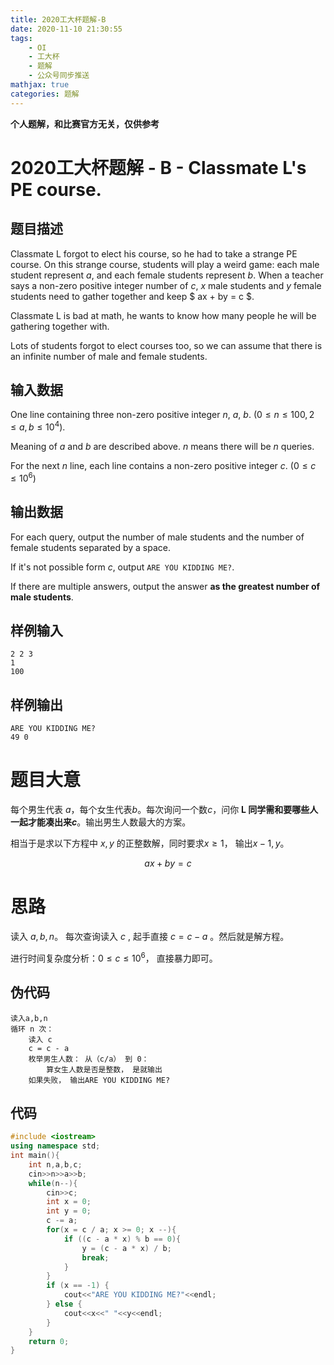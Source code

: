 ```yaml
---
title: 2020工大杯题解-B
date: 2020-11-10 21:30:55
tags:
	- OI 
	- 工大杯
	- 题解
	- 公众号同步推送
mathjax: true
categories: 题解
---
```


**个人题解，和比赛官方无关，仅供参考**

# 2020工大杯题解 - B - Classmate L's PE course.

## 题目描述

Classmate L forgot to elect his course, so he had to take a strange PE course. On this strange course, students will play a weird game: each male student represent $a$, and each female students represent $b$. When a teacher says a non-zero positive integer number of $c$, $x$ male students and $y$ female students need to gather together and keep $ ax +
by = c $.

Classmate L is bad at math, he wants to know how many people he will be gathering together with.

Lots of students forgot to elect courses too, so we can assume that there is an infinite number of male and female students.

## 输入数据

One line containing three non-zero positive integer $n$, $a$, $b$. $\left(0 \leq n \leq 100, 2 \leq a,b \leq 10^4 \right)$.

Meaning of $a$ and $b$ are described above. $n$ means there will be $n$ queries.

For the next $n$ line, each line contains a non-zero positive integer $c$. $\left( 0 \leq c \leq 10^6 \right)$

## 输出数据

For each query, output the number of male students and the number of
female students separated by a space.

If it's not possible form $c$, output `ARE YOU KIDDING ME?`.

If there are multiple answers, output the answer **as the greatest
number of male students**.

## 样例输入

```
2 2 3
1
100
```

## 样例输出

```
ARE YOU KIDDING ME?
49 0
```

# 题目大意

每个男生代表 $a$，每个女生代表$b$。每次询问一个数$c$，问你 **L 同学需和要哪些人一起才能凑出来$c$**。输出男生人数最大的方案。

相当于是求以下方程中 $x, y$ 的正整数解，同时要求$x \ge 1$， 输出$x-1, y$。

$$ax + by = c$$

# 思路

读入 $a, b, n$。 每次查询读入 $c$ , 起手直接 $c = c - a$ 。然后就是解方程。

进行时间复杂度分析：$0 \leq c \leq 10^6$， 直接暴力即可。

## 伪代码

```
读入a,b,n
循环 n 次：
	读入 c
	c = c - a
	枚举男生人数： 从（c/a） 到 0：
		算女生人数是否是整数， 是就输出
	如果失败， 输出ARE YOU KIDDING ME?
```

## 代码

```c++
#include <iostream>
using namespace std;
int main(){
    int n,a,b,c;
    cin>>n>>a>>b;
    while(n--){
        cin>>c;
        int x = 0;
        int y = 0;
        c -= a;
        for(x = c / a; x >= 0; x --){
            if ((c - a * x) % b == 0){
                y = (c - a * x) / b;
                break;
            }
        }
        if (x == -1) {
            cout<<"ARE YOU KIDDING ME?"<<endl;
        } else {
            cout<<x<<" "<<y<<endl;
        }
    }
    return 0;
}
```



